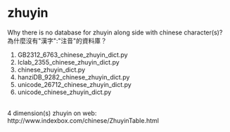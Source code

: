 # zhuyin
Why there is no database for zhuyin along side with chinese character(s)?<br>
為什麼沒有"漢字":"注音"的資料庫？</br>
1. GB2312_6763_chinese_zhuyin_dict.py</br>
2. lclab_2355_chinese_zhuyin_dict.py</br>
3. chinese_zhuyin_dict.py</br>
4. hanziDB_9282_chinese_zhuyin_dict.py</br>
5. unicode_26712_chinese_zhuyin_dict.py</br>
6. unicode_chinese_zhuyin_dict.py</br>
<br>
4 dimension(s) zhuyin on web: http://www.indexbox.com/chinese/ZhuyinTable.html</br>
